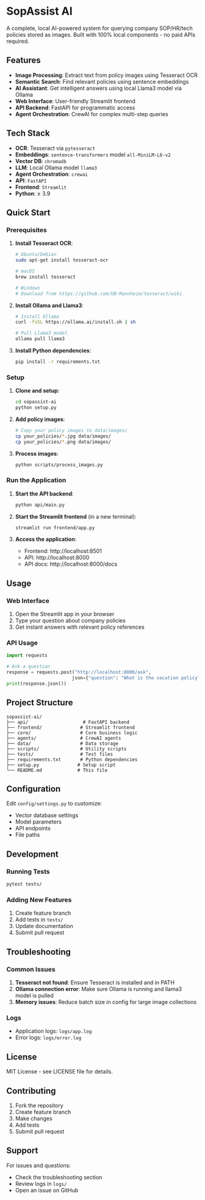 # SopAssist AI

A complete, local AI-powered system for querying company SOP/HR/tech policies stored as images. Built with 100% local components - no paid APIs required.

## Features

- **Image Processing**: Extract text from policy images using Tesseract OCR
- **Semantic Search**: Find relevant policies using sentence embeddings
- **AI Assistant**: Get intelligent answers using local Llama3 model via Ollama
- **Web Interface**: User-friendly Streamlit frontend
- **API Backend**: FastAPI for programmatic access
- **Agent Orchestration**: CrewAI for complex multi-step queries

## Tech Stack

- **OCR**: Tesseract via `pytesseract`
- **Embeddings**: `sentence-transformers` model `all-MiniLM-L6-v2`
- **Vector DB**: `chromadb`
- **LLM**: Local Ollama model `llama3`
- **Agent Orchestration**: `crewai`
- **API**: `FastAPI`
- **Frontend**: `Streamlit`
- **Python**: ≥ 3.9

## Quick Start

### Prerequisites

1. **Install Tesseract OCR**:
   ```bash
   # Ubuntu/Debian
   sudo apt-get install tesseract-ocr
   
   # macOS
   brew install tesseract
   
   # Windows
   # Download from https://github.com/UB-Mannheim/tesseract/wiki
   ```

2. **Install Ollama and Llama3**:
   ```bash
   # Install Ollama
   curl -fsSL https://ollama.ai/install.sh | sh
   
   # Pull Llama3 model
   ollama pull llama3
   ```

3. **Install Python dependencies**:
   ```bash
   pip install -r requirements.txt
   ```

### Setup

1. **Clone and setup**:
   ```bash
   cd sopassist-ai
   python setup.py
   ```

2. **Add policy images**:
   ```bash
   # Copy your policy images to data/images/
   cp your_policies/*.jpg data/images/
   cp your_policies/*.png data/images/
   ```

3. **Process images**:
   ```bash
   python scripts/process_images.py
   ```

### Run the Application

1. **Start the API backend**:
   ```bash
   python api/main.py
   ```

2. **Start the Streamlit frontend** (in a new terminal):
   ```bash
   streamlit run frontend/app.py
   ```

3. **Access the application**:
   - Frontend: http://localhost:8501
   - API: http://localhost:8000
   - API docs: http://localhost:8000/docs

## Usage

### Web Interface
1. Open the Streamlit app in your browser
2. Type your question about company policies
3. Get instant answers with relevant policy references

### API Usage
```python
import requests

# Ask a question
response = requests.post("http://localhost:8000/ask", 
                        json={"question": "What is the vacation policy?"})
print(response.json())
```

## Project Structure

```
sopassist-ai/
├── api/                    # FastAPI backend
├── frontend/              # Streamlit frontend
├── core/                  # Core business logic
├── agents/                # CrewAI agents
├── data/                  # Data storage
├── scripts/               # Utility scripts
├── tests/                 # Test files
├── requirements.txt       # Python dependencies
├── setup.py              # Setup script
└── README.md             # This file
```

## Configuration

Edit `config/settings.py` to customize:
- Vector database settings
- Model parameters
- API endpoints
- File paths

## Development

### Running Tests
```bash
pytest tests/
```

### Adding New Features
1. Create feature branch
2. Add tests in `tests/`
3. Update documentation
4. Submit pull request

## Troubleshooting

### Common Issues

1. **Tesseract not found**: Ensure Tesseract is installed and in PATH
2. **Ollama connection error**: Make sure Ollama is running and llama3 model is pulled
3. **Memory issues**: Reduce batch size in config for large image collections

### Logs
- Application logs: `logs/app.log`
- Error logs: `logs/error.log`

## License

MIT License - see LICENSE file for details.

## Contributing

1. Fork the repository
2. Create feature branch
3. Make changes
4. Add tests
5. Submit pull request

## Support

For issues and questions:
- Check the troubleshooting section
- Review logs in `logs/`
- Open an issue on GitHub 